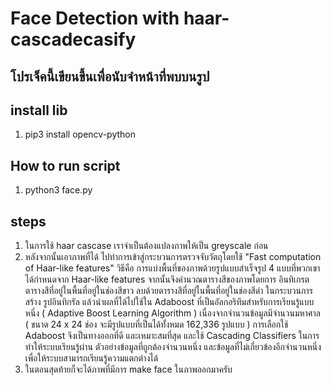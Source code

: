 # Face Detection with haar-cascadecasify
## โปรเจ็คนี้เขียนขึ้นเพื่อนับจำหน้าที่พบบนรูป

## install lib
1. pip3 install opencv-python

## How to run script
1. python3 face.py 

## steps 
1. ในการใช้ haar cascase เราจำเป็นต้องแปลงภาพให้เป็น greyscale ก่อน
2. หลังจากนั้นเอาภาพที่ได้ ไปทำการเข้าสู่กระบวนการตรวจจับวัตถุโดยใช้ "Fast computation of Haar-like features" วิธีคือ การแบ่งพื้นที่ของภาพด้วยรูปแบบสำเร็จรูป 4 แบบที่พวกเขาได้กำหนดจาก Haar-like features จากนั้นจึงคำนวณตารางสีของภาพโดยการ อินทิเกรตตารางสีที่อยู่ในพื้นที่อยู่ในช่องสีขาว ลบด้วยตารางสีที่อยู่ในพื้นที่อยู่ในช่องสีดำ ในกระบวนการสร้าง รูปอินทิกรัล แล้วนำผลที่ได้ไปใช้ใน Adaboost ที่เป็นอัลกอริทึมสำหรับการเรียนรู้แบบหนึ่ง ( Adaptive Boost Learning Algorithm ) เนื่องจากจำนวนข้อมูลมีจำนวนมหาศาล ( ขนาด 24 x 24 ช่อง จะมีรูปแบบที่เป็นได้ทั้งหมด 162,336 รูปแบบ ) การเลือกใช้ Adaboost จึงเป็นทางออกที่ดี และเหมาะสมที่สุด และใช้ Cascading Classifiers ในการทำให้ระบบเรียนรู้ผ่าน ตัวอย่างข้อมูลที่ถูกต้องจำนวนหนึ่ง และข้อมูลที่ไม่เกี่ยวข้องอีกจำนวนหนึ่ง เพื่อให้ระบบสามารถเรียนรู้ความแตกต่างได้
3. ในตอนสุดท้ายก็จะได้ภาพที่มีการ make face ในภาพออกมาครับ

